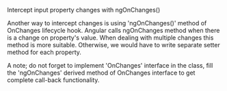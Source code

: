Intercept input property changes with ngOnChanges()

Another way to intercept changes is using 'ngOnChanges()' method of OnChanges lifecycle hook.
Angular calls ngOnChanges method when there is a change on property's value.
When dealing with multiple changes this method is more suitable.
Otherwise, we would have to write separate setter method for each property.

A note;
 do not forget to implement 'OnChanges' interface in the class,
 fill the 'ngOnChanges' derived method of OnChanges interface
to get complete call-back functionality.